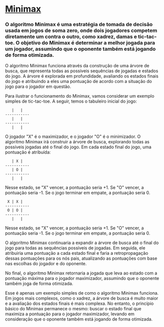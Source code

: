 # [Minimax](https://brunolopaiva.github.io/TIC-TAC-TOE_Minimax/)

### O algoritmo Minimax é uma estratégia de tomada de decisão usada em jogos de soma zero, onde dois jogadores competem diretamente um contra o outro, como xadrez, damas e tic-tac-toe. O objetivo do Minimax é determinar a melhor jogada para um jogador, assumindo que o oponente também está jogando de forma otimizada.

O algoritmo Minimax funciona através da construção de uma árvore de busca, que representa todas as possíveis sequências de jogadas e estados do jogo. A árvore é explorada em profundidade, avaliando os estados finais do jogo e atribuindo a eles uma pontuação de acordo com a situação do jogo para o jogador em questão.

Para ilustrar o funcionamento do Minimax, vamos considerar um exemplo simples de tic-tac-toe. A seguir, temos o tabuleiro inicial do jogo:
```
   |   |
-----------
   |   |
-----------
   |   |
```
O jogador "X" é o maximizador, e o jogador "O" é o minimizador. O algoritmo Minimax irá construir a árvore de busca, explorando todas as possíveis jogadas até o final do jogo. Em cada estado final do jogo, uma pontuação é atribuída:
```
   | X |
-----------
   | O |
-----------
   |   |
```
Nesse estado, se "X" vencer, a pontuação seria +1. Se "O" vencer, a pontuação seria -1. Se o jogo terminar em empate, a pontuação seria 0.
```
 X | X |
-----------
 O | O |
-----------
   |   |
```
Nesse estado, se "X" vencer, a pontuação seria +1. Se "O" vencer, a pontuação seria -1. Se o jogo terminar em empate, a pontuação seria 0.

O algoritmo Minimax continuaria a expandir a árvore de busca até o final do jogo para todas as sequências possíveis de jogadas. Em seguida, ele atribuiria uma pontuação a cada estado final e faria a retropropagação dessas pontuações para os nós pais, atualizando as pontuações com base nas escolhas do jogador e do oponente.

No final, o algoritmo Minimax retornaria a jogada que leva ao estado com a pontuação máxima para o jogador maximizador, assumindo que o oponente também joga de forma otimizada.

Esse é apenas um exemplo simples de como o algoritmo Minimax funciona. Em jogos mais complexos, como o xadrez, a árvore de busca é muito maior e a avaliação dos estados finais é mais complexa. No entanto, o princípio básico do Minimax permanece o mesmo: buscar o estado final que maximiza a pontuação para o jogador maximizador, levando em consideração que o oponente também está jogando de forma otimizada.
